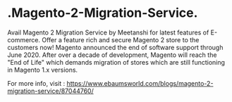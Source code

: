 # .Magento-2-Migration-Service.
Avail Magento 2 Migration Service by Meetanshi for latest features of E-commerce. Offer a feature rich and secure Magento 2 store to the customers now! Magento announced the end of software support through June 2020. After over a decade of development, Magento will reach the "End of Life" which demands migration of stores which are still functioning in Magento 1.x versions.

For more info, visit : https://www.ebaumsworld.com/blogs/magento-2-migration-service/87044760/

